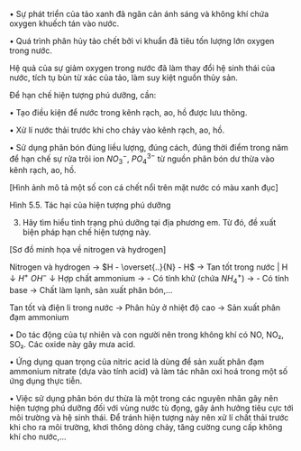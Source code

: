 • Sự phát triển của tảo xanh đã ngăn cản ánh sáng và không khí chứa oxygen khuếch tán vào nước.

• Quá trình phân hủy tảo chết bởi vi khuẩn đã tiêu tốn lượng lớn oxygen trong nước.

Hệ quả của sự giảm oxygen trong nước đã làm thay đổi hệ sinh thái của nước, tích tụ bùn từ xác của tảo, làm suy kiệt nguồn thủy sản.

Để hạn chế hiện tượng phú dưỡng, cần:

• Tạo điều kiện để nước trong kênh rạch, ao, hồ được lưu thông.

• Xử lí nước thải trước khi cho chảy vào kênh rạch, ao, hồ.

• Sử dụng phân bón đúng liều lượng, đúng cách, đúng thời điểm trong năm để hạn chế sự rửa trôi ion $NO_3^-$, $PO_4^{3-}$ từ nguồn phân bón dư thừa vào kênh rạch, ao, hồ.

[Hình ảnh mô tả một số con cá chết nổi trên mặt nước có màu xanh đục]

Hình 5.5. Tác hại của hiện tượng phú dưỡng

3. Hãy tìm hiểu tình trạng phú dưỡng tại địa phương em. Từ đó, đề xuất biện pháp hạn chế hiện tượng này.

[Sơ đồ minh họa về nitrogen và hydrogen]

Nitrogen và hydrogen → $H - \overset{..}{N} - H$ → Tan tốt trong nước
                                  |
                                  H
                                  ↓
                            $H^+$ $OH^-$
                                  ↓
                    Hợp chất ammonium → - Có tính khử
                    (chứa $NH_4^+$)    → - Có tính base
                                       → Chất làm lạnh, sản xuất phân bón,...

Tan tốt và điện li trong nước → Phân hủy ở nhiệt độ cao → Sản xuất phân đạm ammonium

• Do tác động của tự nhiên và con người nên trong không khí có NO, NO₂, SO₂. Các oxide này gây mưa acid.

• Ứng dụng quan trọng của nitric acid là dùng để sản xuất phân đạm ammonium nitrate (dựa vào tính acid) và làm tác nhân oxi hoá trong một số ứng dụng thực tiễn.

• Việc sử dụng phân bón dư thừa là một trong các nguyên nhân gây nên hiện tượng phú dưỡng đối với vùng nước tù đọng, gây ảnh hưởng tiêu cực tới môi trường và hệ sinh thái. Để tránh hiện tượng này nên xử lí chất thải trước khi cho ra môi trường, khơi thông dòng chảy, tăng cường cung cấp không khí cho nước,...